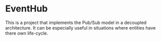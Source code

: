 # EventHub
This is a project that implements the Pub/Sub model in a decoupled architecture. It can be especially useful in situations where entities have there own life-cycle.
